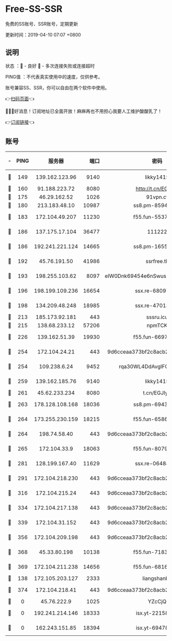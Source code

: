 # Free-SS-SSR

免费的SS账号、SSR账号，定期更新

更新时间：2019-04-10 07:07 +0800

## 说明

状态     ：🙂 - 良好 🙁 - 多次连接失败或连接超时

PING值   ：不代表真实使用中的速度，仅供参考。

账号兼容SS、SSR，你可以自由在两个软件中使用。

👉[扫码页面](https://liesauer.github.io/Free-SS-SSR/)👈

🎉🎉🎉好消息！订阅地址已全面开放！麻麻再也不用担心我要人工维护酸酸乳了！

👉[订阅链接](https://www.liesauer.net/yogurt/subscribe?ACCESS_TOKEN=DAYxR3mMaZAsaqUb)👈

## 账号

|-|PING|服务器|端口|密码|加密方式|区域|
|:----:|:----:|:-----:|-----:|:----:|:----:|:----:|
|🙂|149|139.162.123.96|9140|likky1415|aes-256-cfb|JP|
|🙂|160|91.188.223.72|8080|http://t.cn/EGJIyrl|rc4-md5|RU|
|🙂|175|46.29.162.52|1026|91vpn.cf|rc4-md5|RU|
|🙂|180|213.183.48.10|10987|ss8.pm-85945558|rc4-md5|RU|
|🙂|183|172.104.49.207|11230|f55.fun-55376694|aes-256-cfb|SG|
|🙂|186|137.175.17.104|36477|111222|aes-256-cfb|US|
|🙂|186|192.241.221.124|14665|ss8.pm-16551293|aes-256-cfb|US|
|🙂|192|45.76.191.50|41986|ssrfree.tk|aes-256-cfb|SG|
|🙂|193|198.255.103.62|8097|eIW0Dnk69454e6nSwuspv9DmS201tQ0D|aes-256-cfb|US|
|🙂|196|198.199.109.236|16654|ssx.re-68097353|aes-256-cfb|US|
|🙂|198|134.209.48.248|18985|ssx.re-47013228|aes-256-cfb|US|
|🙂|213|185.173.92.181|443|sssru.icu|rc4-md5|RU|
|🙂|215|138.68.233.12|57206|npmTCK|rc4-md5|US|
|🙂|226|139.162.51.39|19930|f55.fun-66971513|aes-256-cfb|SG|
|🙂|254|172.104.24.21|443|9d6cceaa373bf2c8acb22e60b6a58be6|aes-256-cfb|US|
|🙂|254|109.238.6.24|9452|rqa30WL4DdAvgIFG6Fs3znzTa|aes-256-cfb|FR|
|🙂|259|139.162.185.76|9140|likky1415|aes-256-cfb|DE|
|🙂|261|45.62.233.234|8080|t.cn/EGJIyrl|rc4-md5|CA|
|🙂|263|178.128.108.168|18036|ss8.pm-69431986|aes-256-cfb|SG|
|🙂|264|173.255.230.159|18215|f55.fun-65861599|aes-256-cfb|US|
|🙂|264|198.74.58.40|443|9d6cceaa373bf2c8acb22e60b6a58be6|aes-256-cfb|US|
|🙂|265|172.104.33.9|18063|f55.fun-80790532|aes-256-cfb|SG|
|🙂|281|128.199.167.40|11629|ssx.re-06488107|aes-256-cfb|SG|
|🙂|291|172.104.218.230|443|9d6cceaa373bf2c8acb22e60b6a58be6|aes-256-cfb|US|
|🙂|316|172.104.215.24|443|9d6cceaa373bf2c8acb22e60b6a58be6|aes-256-cfb|US|
|🙂|334|172.104.217.138|443|9d6cceaa373bf2c8acb22e60b6a58be6|aes-256-cfb|US|
|🙂|339|172.104.31.152|443|9d6cceaa373bf2c8acb22e60b6a58be6|aes-256-cfb|US|
|🙂|356|172.104.209.198|443|9d6cceaa373bf2c8acb22e60b6a58be6|aes-256-cfb|US|
|🙂|368|45.33.80.198|10138|f55.fun-71830564|aes-256-cfb|US|
|🙂|369|172.104.211.238|14656|f55.fun-68164944|aes-256-cfb|US|
|🙂|138|172.105.203.127|2333|liangshanbo|chacha20|JP|
|🙂|374|172.104.218.41|443|9d6cceaa373bf2c8acb22e60b6a58be6|aes-256-cfb|US|
|🙁|0|45.76.222.9|1025|YZcCjQ|rc4-md5|JP|
|🙁|0|192.241.214.146|18333|isx.yt-22158602|aes-256-cfb|US|
|🙁|0|162.243.151.85|18394|isx.yt-69478283|aes-256-cfb|US|
